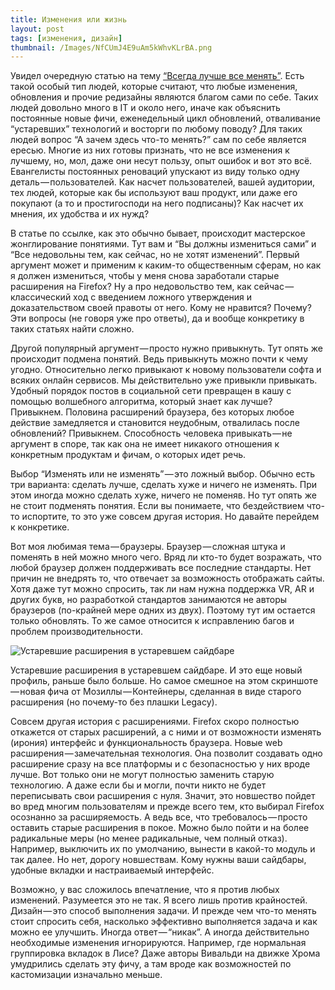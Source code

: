 ```yaml
---
title: Изменения или жизнь
layout: post
tags: [изменения, дизайн]
thumbnail: /Images/NfCUmJ4E9uAm5kWhvKLrBA.png
---
```


Увидел очередную статью на тему [“Всегда лучше все менять”](https://blog.asmartbear.com/change.html). Есть такой особый тип людей, которые считают, что любые изменения, обновления и прочие редизайны являются благом сами по себе. Таких людей довольно много в IT и около него, иначе как объяснить постоянные новые фичи, еженедельный цикл обновлений, отваливание “устаревших” технологий и восторги по любому поводу? Для таких людей вопрос “А зачем здесь что-то менять?” сам по себе является ересью. Многие из них готовы признать, что не все изменения к лучшему, но, мол, даже они несут пользу, опыт ошибок и вот это всё. Евангелисты постоянных реноваций упускают из виду только одну деталь — пользователей. Как насчет пользователей, вашей аудитории, тех людей, которые как бы используют ваш продукт, или даже его покупают (а то и простигосподи на него подписаны)? Как насчет их мнения, их удобства и их нужд?

В статье по ссылке, как это обычно бывает, происходит мастерское жонглирование понятиями. Тут вам и “Вы должны измениться сами” и “Все недовольны тем, как сейчас, но не хотят изменений”. Первый аргумент может и применим к каким-то общественным сферам, но как я должен измениться, чтобы у меня снова заработали старые расширения на Firefox? Ну а про недовольство тем, как сейчас — классический ход с введением ложного утверждения и доказательством своей правоты от него. Кому не нравится? Почему? Эти вопросы (не говоря уже про ответы), да и вообще конкретику в таких статьях найти сложно.

Другой популярный аргумент — просто нужно привыкнуть. Тут опять же происходит подмена понятий. Ведь привыкнуть можно почти к чему угодно. Относительно легко привыкают к новому пользователи софта и всяких онлайн сервисов. Мы действительно уже привыкли привыкать. Удобный порядок постов в социальной сети превращен в кашу с помощью волшебного алгоритма, который знает как лучше? Привыкнем. Половина расширений браузера, без которых любое действие замедляется и становится неудобным, отвалилась после обновлений? Привыкнем. Способность человека привыкать — не аргумент в споре, так как она не имеет никакого отношения к конкретным продуктам и фичам, о которых идет речь.

Выбор “Изменять или не изменять” — это ложный выбор. Обычно есть три варианта: сделать лучше, сделать хуже и ничего не изменять. При этом иногда можно сделать хуже, ничего не поменяв. Но тут опять же не стоит подменять понятия. Если вы понимаете, что бездействием что-то испортите, то это уже совсем другая история. Но давайте перейдем к конкретике.

Вот моя любимая тема — браузеры. Браузер — сложная штука и поменять в ней можно много чего. Вряд ли кто-то будет возражать, что любой браузер должен поддерживать все последние стандарты. Нет причин не внедрять то, что отвечает за возможность отображать сайты. Хотя даже тут можно спросить, так ли нам нужна поддержка VR, AR и других букв, но разработкой стандартов занимаются не авторы браузеров (по-крайней мере одних из двух). Поэтому тут им остается только обновлять. То же самое относится к исправлению багов и проблем производительности.

![Устаревшие расширения в устаревшем сайдбаре]({{site.baseurl}}/Images/NfCUmJ4E9uAm5kWhvKLrBA.png)

Устаревшие расширения в устаревшем сайдбаре. И это еще новый профиль, раньше было больше. Но самое смешное на этом cкриншоте — новая фича от Мозиллы — Контейнеры, сделанная в виде старого расширения (но почему-то без плашки Legacy).

Совсем другая история с расширениями. Firefox скоро полностью откажется от старых расширений, а с ними и от возможности изменять (ирония) интерфейс и функциональность браузера. Новые web расширения — замечательная технология. Она позволит создавать одно расширение сразу на все платформы и с безопасностью у них вроде лучше. Вот только они не могут полностью заменить старую технологию. А даже если бы и могли, почти никто не будет переписывать свои расширения с нуля. Значит, это новшество пойдет во вред многим пользователям и прежде всего тем, кто выбирал Firefox осознанно за расширяемость. А ведь все, что требовалось — просто оставить старые расширения в покое. Можно было пойти и на более радикальные меры (но менее радикальные, чем полный отказ). Например, выключить их по умолчанию, вынести в какой-то модуль и так далее. Но нет, дорогу новшествам. Кому нужны ваши сайдбары, удобные вкладки и настраиваемый интерфейс.

Возможно, у вас сложилось впечатление, что я против любых изменений. Разумеется это не так. Я всего лишь против крайностей. Дизайн — это способ выполнения задачи. И прежде чем что-то менять стоит спросить себя, насколько эффективно выполняется задача и как можно ее улучшить. Иногда ответ — “никак”. А иногда действительно необходимые изменения игнорируются. Например, где нормальная группировка вкладок в Лисе? Даже авторы Вивальди на движке Хрома умудрились сделать эту фичу, а там вроде как возможностей по кастомизации изначально меньше.